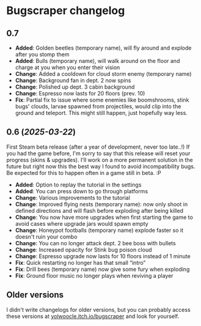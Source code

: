 # Bugscraper changelog
## 0.7
- **Added**: Golden beetles (temporary name), will fly around and explode after you stomp them
- **Added**: Bulls (temporary name), will walk around on the floor and charge at you when you enter their vision
- **Change**: Added a cooldown for cloud storm enemy (temporary name)
- **Change**: Background fan in dept. 2 now spins 
- **Change**: Polished up dept. 3 cabin background
- **Change**: Espresso now lasts for 20 floors (prev. 10)
- **Fix**: Partial fix to issue where some enemies like boomshrooms, stink bugs' clouds, larvae spawned from projectiles, would clip into the ground and teleport. This might still happen, just hopefully way less.

## 0.6 (*2025-03-22*)

First Steam beta release (after a year of development, never too late..!) If you had the game before, I'm sorry to say that this release will reset your progress (skins & upgrades). I'll work on a more permanent solution in the future but right now this the best way I found to avoid incompatibility bugs. Be expected for this to happen often in a game still in beta. :P

- **Added**: Option to replay the tutorial in the settings 
- **Added**: You can press down to go through platforms
- **Change**: Various improvements to the tutorial
- **Change**: Improved flying nests (temporary name): now only shoot in defined directions and will flash before exploding after being killed
- **Change**: You now have more upgrades when first starting the game to avoid cases where upgrade jars would spawn empty 
- **Change**: Honeypot footballs (temporary name) explode faster so it doesn't ruin your combo
- **Change**: You can no longer attack dept. 2 bee boss with bullets
- **Change**: Increased opacity for Stink bug poison cloud
- **Change**: Espresso upgrade now lasts for 10 floors instead of 1 minute
- **Fix**: Quick restarting no longer has that small “intro”
- **Fix**: Drill bees (temporary name) now give some fury when exploding
- **Fix**: Ground floor music no longer plays when reviving a player 

## Older versions
I didn't write changelogs for older versions, but you can probably access these versions at [yolwoocle.itch.io/bugscraper](https://yolwoocle.itch.io/bugscraper) and look for yourself.
